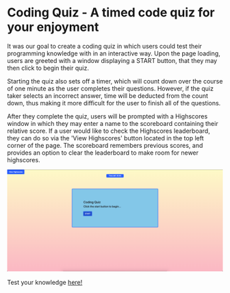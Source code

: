 # Coding Quiz - A timed code quiz for your enjoyment

It was our goal to create a coding quiz in which users could test their programming knowledge with in an interactive way. Upon the page loading, users are greeted with a window displaying a START button, that they may then click to begin their quiz.

Starting the quiz also sets off a timer, which will count down over the course of one minute as the user completes their questions. However, if the quiz taker selects an incorrect answer, time will be deducted from the count down, thus making it more difficult for the user to finish all of the questions.

After they complete the quiz, users will be prompted with a Highscores window in which they may enter a name to the scoreboard containing their relative score. If a user would like to check the Highscores leaderboard, they can do so via the 'View Highscores' button located in the top left corner of the page. The scoreboard remembers previous scores, and provides an option to clear the leaderboard to make room for newer highscores.

![Screenshot of code-quiz intial page with START button and timer.](images/Code-quiz.png)

Test your knowledge [here!](https://jimbopulos.github.io/timed-quiz/)
